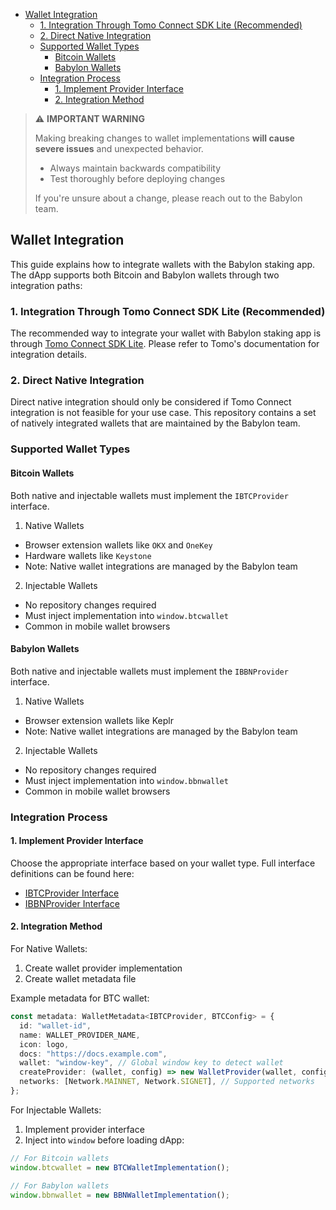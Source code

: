 - [Wallet Integration](#wallet-integration)
  - [1. Integration Through Tomo Connect SDK Lite (Recommended)](#1-integration-through-tomo-connect-sdk-lite-recommended)
  - [2. Direct Native Integration](#2-direct-native-integration)
  - [Supported Wallet Types](#supported-wallet-types)
    - [Bitcoin Wallets](#bitcoin-wallets)
    - [Babylon Wallets](#babylon-wallets)
  - [Integration Process](#integration-process)
    - [1. Implement Provider Interface](#1-implement-provider-interface)
    - [2. Integration Method](#2-integration-method)

> ⚠️ **IMPORTANT WARNING**
>
> Making breaking changes to wallet implementations **will cause severe issues**
> and unexpected behavior.
>
> - Always maintain backwards compatibility
> - Test thoroughly before deploying changes
>
> If you're unsure about a change, please reach out to the Babylon team.

## Wallet Integration

This guide explains how to integrate wallets with the Babylon staking app. The
dApp supports both Bitcoin and Babylon wallets through two integration paths:

### 1. Integration Through Tomo Connect SDK Lite (Recommended)

The recommended way to integrate your wallet with Babylon staking app is through
[Tomo Connect SDK Lite](https://docs.tomo.inc/tomo-sdk/tomo-connect-sdk-lite).
Please refer to Tomo's documentation for integration details.

### 2. Direct Native Integration

Direct native integration should only be considered if Tomo Connect integration
is not feasible for your use case. This repository contains a set of natively
integrated wallets that are maintained by the Babylon team.

### Supported Wallet Types

#### Bitcoin Wallets

Both native and injectable wallets must implement the `IBTCProvider` interface.

1. Native Wallets

- Browser extension wallets like `OKX` and `OneKey`
- Hardware wallets like `Keystone`
- Note: Native wallet integrations are managed by the Babylon team

2. Injectable Wallets

- No repository changes required
- Must inject implementation into `window.btcwallet`
- Common in mobile wallet browsers

#### Babylon Wallets

Both native and injectable wallets must implement the `IBBNProvider` interface.

1. Native Wallets

- Browser extension wallets like Keplr
- Note: Native wallet integrations are managed by the Babylon team

2. Injectable Wallets

- No repository changes required
- Must inject implementation into `window.bbnwallet`
- Common in mobile wallet browsers

### Integration Process

#### 1. Implement Provider Interface

Choose the appropriate interface based on your wallet type. Full interface
definitions can be found here:

- [IBTCProvider Interface](../src/core/types.ts#L135)
- [IBBNProvider Interface](../src/core/types.ts#L218)

#### 2. Integration Method

For Native Wallets:

1. Create wallet provider implementation
2. Create wallet metadata file

Example metadata for BTC wallet:

```ts
const metadata: WalletMetadata<IBTCProvider, BTCConfig> = {
  id: "wallet-id",
  name: WALLET_PROVIDER_NAME,
  icon: logo,
  docs: "https://docs.example.com",
  wallet: "window-key", // Global window key to detect wallet
  createProvider: (wallet, config) => new WalletProvider(wallet, config),
  networks: [Network.MAINNET, Network.SIGNET], // Supported networks
};
```

For Injectable Wallets:

1. Implement provider interface
2. Inject into `window` before loading dApp:

```ts
// For Bitcoin wallets
window.btcwallet = new BTCWalletImplementation();

// For Babylon wallets
window.bbnwallet = new BBNWalletImplementation();
```
